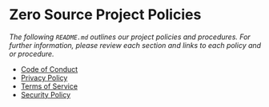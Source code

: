 # Zero Source Project Policies
_The following ```README.md``` outlines our project policies and procedures. For further information, please review each section and links to each policy and or procedure._

* [Code of Conduct](#)
* [Privacy Policy](#)
* [Terms of Service](#)
* [Security Policy](#)
